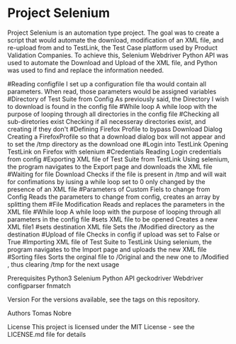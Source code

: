 # Project Selenium
Project Selenium is an automation type project. The goal was to create a script that would automate the download, modification of an XML file, and re-upload from and to TestLink, the Test Case platform used by Product Validation Companies. To achieve this, Selenium Webdriver Python API was used to automate the Download and Upload of the XML file, and Python was used to find and replace the information needed.

#Reading configfile
I set up a configuration file tha  would contain all parameters. When read, those parameters would be assigned variables
#Directory of Test Suite from Config
As previously said, the Directory I wish to download is found in the config file
#While loop
A while loop with the purpose of looping through all directories in the config file
#Checking all sub-diretories exist
Checking if all necesseray directories exist, and creating if they don't
#Defining Firefox Profile to bypass Download Dialog
Creating a FirefoxProfile so that a download dialog box will not appear and to set the /tmp directory as the download one
#Login into TestLink
Opening TestLink on Firefox with selenium
#Credentials
Reading Login credentials from config
#Exporting XML file of Test Suite from TestLink
Using selenium, the program navigates to the Export page and downloads the XML file
#Waiting for file Download
Checks if the file is present in /tmp and will wait for confimations by iusing a while loop set to 0 only changed by the presence of an XML file
#Parameters of Custom Fiels to change from Config
Reads the parameters to change from config, creates an array by splitting them
#File Modification
Reads and replaces the parameters in the XML file
#While loop
A while loop with the purpose of looping through all parameters in the config file
#sets XML file to be opened
Creates a new XML file1
#sets destination XML file
Sets the /Modified directory as the destination
#Upload of file
Checks in config if upload was set to False or True
#Importing XML file of Test Suite to TestLink
Using selenium, the program navigates to the Import page and uploads the new XML file
#Sorting files
Sorts the orginal file to /Original and the new one to /Modified , thus clearing /tmp for the next usage








Prerequisites
Python3
Selenium Python API
geckodriver Webdriver
configparser
fnmatch


Version
For the versions available, see the tags on this repository.

Authors
Tomas Nobre

License
This project is licensed under the MIT License - see the LICENSE.md file for details
